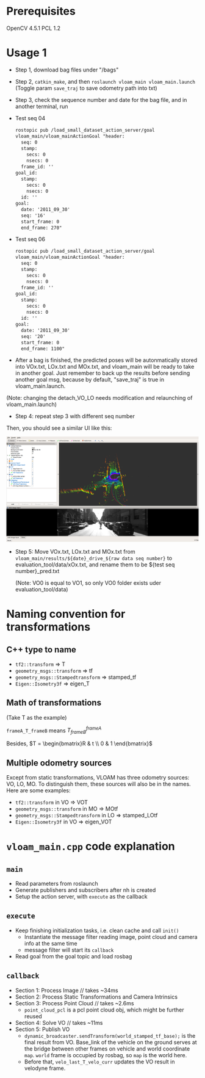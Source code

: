 # Prerequisites

OpenCV 4.5.1
PCL 1.2

# Usage 1

- Step 1, download bag files under "/bags"

- Step 2, `catkin_make`, and then `roslaunch vloam_main vloam_main.launch` (Toggle param ```save_traj``` to save odometry path into txt)

- Step 3, check the sequence number and date for the bag file, and in another terminal, run

 - Test seq 04

    ```
    rostopic pub /load_small_dataset_action_server/goal vloam_main/vloam_mainActionGoal "header:
      seq: 0
      stamp:
        secs: 0
        nsecs: 0
      frame_id: ''
    goal_id:
      stamp:
        secs: 0
        nsecs: 0
      id: ''
    goal:
      date: '2011_09_30'
      seq: '16' 
      start_frame: 0
      end_frame: 270"
    ```

 - Test seq 06

    ```
    rostopic pub /load_small_dataset_action_server/goal vloam_main/vloam_mainActionGoal "header:
      seq: 0
      stamp:
        secs: 0
        nsecs: 0
      frame_id: ''
    goal_id:
      stamp:
        secs: 0
        nsecs: 0
      id: ''
    goal:
      date: '2011_09_30'
      seq: '20' 
      start_frame: 0
      end_frame: 1100"
    ```

  - After a bag is finished, the predicted poses will be autonmatically stored into VOx.txt, LOx.txt and MOx.txt, and vloam_main will be ready to take in another goal. Just remember to back up the results before sending another goal msg, because by default, "save_traj" is true in vloam_main.launch.

  (Note: changing the detach_VO_LO needs modification and relaunching of vloam_main.launch)

- Step 4: repeat step 3 with different seq number

Then, you should see a similar UI like this:

![demo](figures/combine_pose.png)

- Step 5: Move VOx.txt, LOx.txt and MOx.txt from `vloam_main/results/${date}_drive_${raw data seq number}` to evaluation_tool/data/xOx.txt, and rename them to be ${test seq number}_pred.txt

    (Note: VO0 is equal to VO1, so only VO0 folder exists uder evaluation_tool/data)


# Naming convention for transformations

## C++ type to name

- `tf2::transform` => T
- `geometry_msgs::transform` => tf
- `geometry_msgs::Stampedtransform` => stamped_tf
- `Eigen::Isometry3f` => eigen_T

## Math of transformations

(Take T as the example)

`frameA_T_frameB` means $T_{frameB}^{frameA}$

Besides, $T = \begin{bmatrix}R & t \\ 0 & 1 \end{bmatrix}$

## Multiple odometry sources

Except from static transformations, VLOAM has three odometry sources: VO, LO, MO. To distinguish them, these sources will also be in the names. Here are some examples:

- `tf2::transform` in VO => VOT
- `geometry_msgs::transform` in MO => MOtf
- `geometry_msgs::Stampedtransform` in LO => stamped_LOtf
- `Eigen::Isometry3f` in VO => eigen_VOT

# `vloam_main.cpp` code explanation

## `main`

- Read parameters from roslaunch
- Generate publishers and subscribers after nh is created
- Setup the action server, with `execute` as the callback

## `execute`

- Keep finishing initialization tasks, i.e. clean cache and call `init()`
  - Instantiate the message filter reading image, point cloud and camera info at the same time
  - message filter will start its `callback`
- Read goal from the goal topic and load rosbag

## `callback`

- Section 1: Process Image // takes ~34ms
- Section 2: Process Static Transformations and Camera Intrinsics
- Section 3: Process Point Cloud // takes ~2.6ms
  - `point_cloud_pcl` is a pcl point cloud obj, which might be further reused
- Section 4: Solve VO // takes ~11ms
- Section 5: Publish VO
  - `dynamic_broadcaster.sendTransform(world_stamped_tf_base);` is the final result from VO. Base_link of the vehicle on the ground serves at the bridge between other frames on vehicle and world coordinate `map`. `world` frame is occupied by rosbag, so `map` is the world here.
  - Before that, `velo_last_T_velo_curr` updates the VO result in velodyne frame.